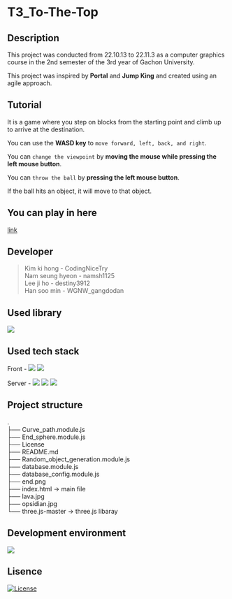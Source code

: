 # **T3_To-The-Top**

## Description

This project was conducted from 22.10.13 to 22.11.3 as a computer graphics course in the 2nd semester of the 3rd year of Gachon University.

This project was inspired by **Portal** and **Jump King** and created using an agile approach. 

## Tutorial

It is a game where you step on blocks from the starting point and climb up to arrive at the destination.

You can use the **WASD key** to `move forward, left, back, and right`.

You can `change the viewpoint` by **moving the mouse while pressing the left mouse button**.

You can `throw the ball` by **pressing the left mouse button**.

If the ball hits an object, it will move to that object.

## You can play in here

[link](http://www.wgnw.monster/)

## Developer

> Kim ki hong - CodingNiceTry  
Nam seung hyeon - namsh1125  
Lee ji ho - destiny3912  
Han soo min - WGNW_gangdodan  

## Used library

<img src="https://img.shields.io/badge/Three.js-000000?style=flat-square&logo=Three.js&logoColor=white"/></a>

## Used tech stack

Front - 
<img src="https://img.shields.io/badge/Javascript-F7DF1E?style=flat-square&logo=JavaScript&logoColor=white"/></a>
<img src="https://img.shields.io/badge/HTML5-E34F26?style=flat-square&logo=HTML5&logoColor=white"/></a>

Server - 
<img src="https://img.shields.io/badge/Node.js-339933?style=flat-square&logo=Node.js&logoColor=white"/></a>
<img src="https://img.shields.io/badge/Express-000000?style=flat-square&logo=Express&logoColor=white"/></a>
<img src="https://img.shields.io/badge/Nginx-009639?style=flat-square&logo=Nginx&logoColor=white"/></a>

## Project structure
.</br>
├── Curve_path.module.js</br>
├── End_sphere.module.js</br>
├── License</br>
├── README.md</br>
├── Random_object_generation.module.js</br>
├── database.module.js</br>
├── database_config.module.js</br>
├── end.png</br>
├── index.html -> main file</br>
├── lava.jpg</br>
├── opsidian.jpg</br>
└── three.js-master -> three.js libaray</br>

## **Development environment**

<img src="https://img.shields.io/badge/Visual Studio Code-007ACC?style=flat-square&logo=Visual Studio Code&logoColor=white"/></a>

## Lisence

[![License](https://img.shields.io/npm/l/mithril.svg)](https://github.com/T3-To-The-Top/T3_To_The_Top/blob/main/License)

